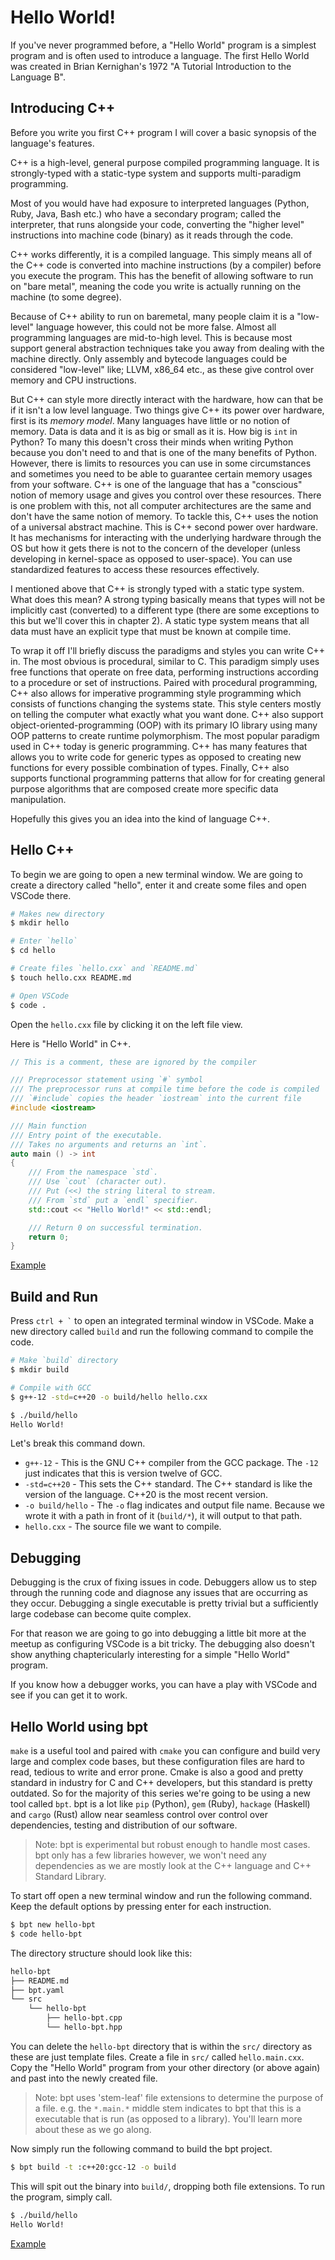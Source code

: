 # Hello World!

If you've never programmed before, a "Hello World" program is a simplest program and is often used to introduce a language. The first Hello World was created in Brian Kernighan's 1972 "A Tutorial Introduction to the Language B".

## Introducing C++

Before you write you first C++ program I will cover a basic synopsis of the language's features.

C++ is a high-level, general purpose compiled programming language. It is strongly-typed with a static-type system and supports multi-paradigm programming.

Most of you would have had exposure to interpreted languages (Python, Ruby, Java, Bash etc.) who have a secondary program; called the interpreter, that runs alongside your code, converting the "higher level" instructions into machine code (binary) as it reads through the code.

C++ works differently, it is a compiled language. This simply means all of the C++ code is converted into machine instructions (by a compiler) before you execute the program. This has the benefit of allowing software to run on "bare metal", meaning the code you write is actually running on the machine (to some degree).

Because of C++ ability to run on baremetal, many people claim it is a "low-level" language however, this could not be more false. Almost all programming languages are mid-to-high level. This is because most support general abstraction techniques take you away from dealing with the machine directly. Only assembly and bytecode languages could be considered "low-level" like; LLVM, x86_64 etc., as these give control over memory and CPU instructions.

But C++ can style more directly interact with the hardware, how can that be if it isn't a low level language. Two things give C++ its power over hardware, first is its _memory model_. Many languages have little or no notion of memory. Data is data and it is as big or small as it is. How big is `int` in Python? To many this doesn't cross their minds when writing Python because you don't need to and that is one of the many benefits of Python. However, there is limits to resources you can use in some circumstances and sometimes you need to be able to guarantee certain memory usages from your software. C++ is one of the language that has a "conscious" notion of memory usage and gives you control over these resources. There is one problem with this, not all computer architectures are the same and don't have the same notion of memory. To tackle this, C++ uses the notion of a universal abstract machine. This is C++ second power over hardware. It has mechanisms for interacting with the underlying hardware through the OS but how it gets there is not to the concern of the developer (unless developing in kernel-space as opposed to user-space). You can use standardized features to access these resources effectively.

I mentioned above that C++ is strongly typed with a static type system. What does this mean? A strong typing basically means that types will not be implicitly cast (converted) to a different type (there are some exceptions to this but we'll cover this in chapter 2). A static type system means that all data must have an explicit type that must be known at compile time.

To wrap it off I'll briefly discuss the paradigms and styles you can write C++ in. The most obvious is procedural, similar to C. This paradigm simply uses free functions that operate on free data, performing instructions according to a procedure or set of instructions. Paired with procedural programming, C++ also allows for imperative programming style programming which consists of functions changing the systems state. This style centers mostly on telling the computer what exactly what you want done. C++ also support object-oriented-programming (OOP) with its primary IO library using many OOP patterns to create runtime polymorphism. The most popular paradigm used in C++ today is generic programming. C++ has many features that allows you to write code for generic types as opposed to creating new functions for every possible combination of types. Finally, C++ also supports functional programming patterns that allow for for creating general purpose algorithms that are composed create more specific data manipulation.

Hopefully this gives you an idea into the kind of language C++.

## Hello C++

To begin we are going to open a new terminal window. We are going to create a directory called "hello", enter it and create some files and open VSCode there.

```sh
# Makes new directory
$ mkdir hello

# Enter `hello`
$ cd hello

# Create files `hello.cxx` and `README.md`
$ touch hello.cxx README.md

# Open VSCode
$ code .
```

Open the `hello.cxx` file by clicking it on the left file view.

Here is "Hello World" in C++.

```cxx
// This is a comment, these are ignored by the compiler

/// Preprocessor statement using `#` symbol
/// The preprocessor runs at compile time before the code is compiled
/// `#include` copies the header `iostream` into the current file
#include <iostream>

/// Main function
/// Entry point of the executable.
/// Takes no arguments and returns an `int`.
auto main () -> int
{
    /// From the namespace `std`.
    /// Use `cout` (character out).
    /// Put (<<) the string literal to stream.
    /// From `std` put a `endl` specifier. 
    std::cout << "Hello World!" << std::endl;

    /// Return 0 on successful termination.
    return 0;
}
```

[Example](./examples/hello/hello.cxx)

## Build and Run

Press `` ctrl + ` `` to open an integrated terminal window in VSCode. Make a new directory called `build` and run the following command to compile the code.

```sh
# Make `build` directory
$ mkdir build

# Compile with GCC
$ g++-12 -std=c++20 -o build/hello hello.cxx

$ ./build/hello
Hello World!
```

Let's break this command down.

- `g++-12` - This is the GNU C++ compiler from the GCC package. The `-12` just indicates that this is version twelve of GCC.
- `-std=c++20` - This sets the C++ standard. The C++ standard is like the version of the language. C++20 is the most recent version.
- `-o build/hello` - The `-o` flag indicates and output file name. Because we wrote it with a path in front of it (`build/*`), it will output to that path.
- `hello.cxx` - The source file we want to compile.

## Debugging

Debugging is the crux of fixing issues in code. Debuggers allow us to step through the running code and diagnose any issues that are occurring as they occur. Debugging a single executable is pretty trivial but a sufficiently large codebase can become quite complex.

For that reason we are going to go into debugging a little bit more at the meetup as configuring VSCode is a bit tricky. The debugging also doesn't show anything chaptericularly interesting for a simple "Hello World" program.

If you know how a debugger works, you can have a play with VSCode and see if you can get it to work.

## Hello World using bpt

`make` is a useful tool and paired with `cmake` you can configure and build very large and complex code bases, but these configuration files are hard to read, tedious to write and error prone. Cmake is also a good and pretty standard in industry for C and C++ developers, but this standard is pretty outdated. So for the majority of this series we're going to be using a new tool called `bpt`. bpt is a lot like `pip` (Python), `gem` (Ruby), `hackage` (Haskell) and `cargo` (Rust) allow near seamless control over control over dependencies, testing and distribution of our software.

> Note: bpt is experimental but robust enough to handle most cases. bpt only has a few libraries however, we won't need any dependencies as we are mostly look at the C++ language and C++ Standard Library.

To start off open a new terminal window and run the following command. Keep the default options by pressing enter for each instruction.

```sh
$ bpt new hello-bpt
$ code hello-bpt
```

The directory structure should look like this:

```sh
hello-bpt
├── README.md
├── bpt.yaml
└── src
    └── hello-bpt
        ├── hello-bpt.cpp
        └── hello-bpt.hpp
```

You can delete the `hello-bpt` directory that is within the `src/` directory as these are just template files. Create a file in `src/` called `hello.main.cxx`. Copy the "Hello World" program from your other directory (or above again) and past into the newly created file.

> Note: bpt uses 'stem-leaf' file extensions to determine the purpose of a file. e.g. the `*.main.*` middle stem indicates to bpt that this is a executable that is run (as opposed to a library). You'll learn more about these as we go along.

Now simply run the following command to build the bpt project.

```sh
$ bpt build -t :c++20:gcc-12 -o build
```

This will spit out the binary into `build/`, dropping both file extensions. To run the program, simply call.

```sh
$ ./build/hello
Hello World!
```

[Example](./examples/hello-bpt/src/hello.main.cxx)
